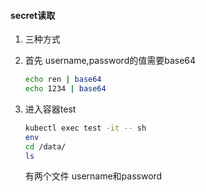#### secret读取
1. 三种方式

2. 首先 username,password的值需要base64
    ```bash
    echo ren | base64
    echo 1234 | base64
    ```
3. 进入容器test

    ```bash
    kubectl exec test -it -- sh
    env
    cd /data/
    ls 
    ```
    有两个文件 username和password